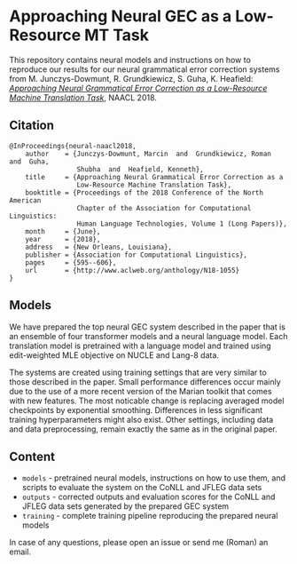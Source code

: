 # Approaching Neural GEC as a Low-Resource MT Task

This repository contains neural models and instructions on how to reproduce our
results for our neural grammatical error correction systems from M.
Junczys-Dowmunt, R. Grundkiewicz, S. Guha, K. Heafield: [_Approaching Neural
Grammatical Error Correction as a Low-Resource Machine Translation
Task_](http://www.aclweb.org/anthology/N18-1055), NAACL 2018.

## Citation

```
@InProceedings{neural-naacl2018,
    author    = {Junczys-Dowmunt, Marcin  and  Grundkiewicz, Roman  and  Guha,
                 Shubha  and  Heafield, Kenneth},
    title     = {Approaching Neural Grammatical Error Correction as a
                 Low-Resource Machine Translation Task},
    booktitle = {Proceedings of the 2018 Conference of the North American
                 Chapter of the Association for Computational Linguistics:
                 Human Language Technologies, Volume 1 (Long Papers)},
    month     = {June},
    year      = {2018},
    address   = {New Orleans, Louisiana},
    publisher = {Association for Computational Linguistics},
    pages     = {595--606},
    url       = {http://www.aclweb.org/anthology/N18-1055}
}
```

## Models

We have prepared the top neural GEC system described in the paper that is an
ensemble of four transformer models and a neural language model. Each
translation model is pretrained with a language model and trained using
edit-weighted MLE objective on NUCLE and Lang-8 data.

The systems are created using training settings that are very similar to those
described in the paper.  Small performance differences occur mainly due to the
use of a more recent version of the Marian toolkit that comes with new
features.  The most noticable change is replacing averaged model checkpoints by
exponential smoothing.  Differences in less significant training
hyperparameters might also exist.  Other settings, including data and data
preprocessing, remain exactly the same as in the original paper.

## Content

- `models` - pretrained neural models, instructions on how to use them, and
  scripts to evaluate the system on the CoNLL and JFLEG data sets
- `outputs` - corrected outputs and evaluation scores for the CoNLL and JFLEG
  data sets generated by the prepared GEC system
- `training` - complete training pipeline reproducing the prepared neural
  models

In case of any questions, please open an issue or send me (Roman) an email.
